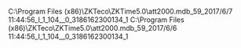C:\\Program Files (x86)\\ZKTeco\\ZKTime5.0\\att2000.mdb_59_2017/6/7 11:44:56_I_1_104__0_3186162300134_1
C:\\Program Files (x86)\\ZKTeco\\ZKTime5.0\\att2000.mdb_59_2017/6/6 11:44:56_I_1_104__0_3186162300134_1

